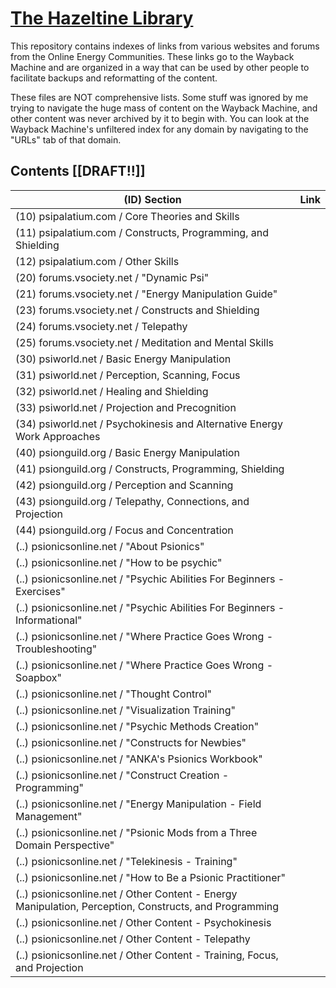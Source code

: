 # [The Hazeltine Library](https://github.com/libhazeltine/libhazeltine)

This repository contains indexes of links from various websites and forums from the Online Energy Communities. 
These links go to the Wayback Machine and are organized in a way that can be used by other people to facilitate backups and reformatting of the content.

These files are NOT comprehensive lists. Some stuff was ignored by me trying to navigate the huge mass of content on the Wayback Machine, and other content was never archived by it to begin with. You can look at the Wayback Machine's unfiltered index for any domain by navigating to the "URLs" tab of that domain.

## Contents [[DRAFT!!]]
| (ID) Section | Link |
| ------- | ---- |
| (10) psipalatium.com / Core Theories and Skills | 
| (11) psipalatium.com / Constructs, Programming, and Shielding | 
| (12) psipalatium.com / Other Skills | 
| (20) forums.vsociety.net / "Dynamic Psi"
| (21) forums.vsociety.net / "Energy Manipulation Guide"
| (23) forums.vsociety.net / Constructs and Shielding
| (24) forums.vsociety.net / Telepathy
| (25) forums.vsociety.net / Meditation and Mental Skills 
| (30) psiworld.net / Basic Energy Manipulation
| (31) psiworld.net / Perception, Scanning, Focus
| (32) psiworld.net / Healing and Shielding
| (33) psiworld.net / Projection and Precognition
| (34) psiworld.net / Psychokinesis and Alternative Energy Work Approaches
| (40) psionguild.org / Basic Energy Manipulation
| (41) psionguild.org / Constructs, Programming, Shielding
| (42) psionguild.org / Perception and Scanning
| (43) psionguild.org / Telepathy, Connections, and Projection
| (44) psionguild.org / Focus and Concentration
| (..) psionicsonline.net / "About Psionics"
| (..) psionicsonline.net / "How to be psychic"
| (..) psionicsonline.net / "Psychic Abilities For Beginners - Exercises"
| (..) psionicsonline.net / "Psychic Abilities For Beginners - Informational"
| (..) psionicsonline.net / "Where Practice Goes Wrong - Troubleshooting"
| (..) psionicsonline.net / "Where Practice Goes Wrong - Soapbox"
| (..) psionicsonline.net / "Thought Control"
| (..) psionicsonline.net / "Visualization Training"
| (..) psionicsonline.net / "Psychic Methods Creation"
| (..) psionicsonline.net / "Constructs for Newbies"
| (..) psionicsonline.net / "ANKA's Psionics Workbook"
| (..) psionicsonline.net / "Construct Creation - Programming"
| (..) psionicsonline.net / "Energy Manipulation - Field Management"
| (..) psionicsonline.net / "Psionic Mods from a Three Domain Perspective"
| (..) psionicsonline.net / "Telekinesis - Training"
| (..) psionicsonline.net / "How to Be a Psionic Practitioner"
| (..) psionicsonline.net / Other Content - Energy Manipulation, Perception, Constructs, and Programming
| (..) psionicsonline.net / Other Content - Psychokinesis
| (..) psionicsonline.net / Other Content - Telepathy
| (..) psionicsonline.net / Other Content - Training, Focus, and Projection
